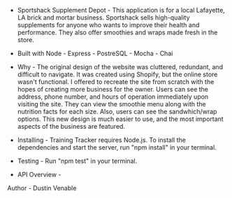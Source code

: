 - Sportshack Supplement Depot -
This application is for a local Lafayette, LA brick and mortar business. Sportshack
sells high-quality supplements for anyone who wants to improve their health and performance.
They also offer smoothies and wraps made fresh in the store.

- Built with Node -
Express - PostreSQL - Mocha - Chai

- Why -
The original design of the website was cluttered, redundant, and difficult to navigate.
It was created using Shopify, but the online store wasn't functional. I offered to recreate
the site from scratch with the hopes of creating more business for the owner. Users can see 
the address, phone number, and hours of operation immediately upon visiting the site. They 
can view the smoothie menu along with the nutrition facts for each size. Also, users can 
see the sandwhich/wrap options. This new design is much easier to use, and the most important
aspects of the business are featured.

- Installing - 
Training Tracker requires Node.js. To install the dependencies and start
the server, run "npm install" in your terminal.

- Testing - 
Run "npm test" in your terminal.

- API Overview - 



Author - Dustin Venable